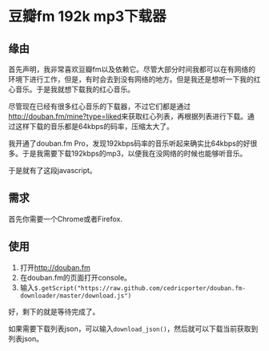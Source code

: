 # 豆瓣fm 192k mp3下载器

## 缘由

首先声明，我非常喜欢豆瓣fm以及依赖它。尽管大部分时间我都可以在有网络的环境下进行工作，但是，有时会去到没有网络的地方。但是我还是想听一下我的红心音乐。于是我就想下载我的红心音乐。

尽管现在已经有很多红心音乐的下载器，不过它们都是通过<http://douban.fm/mine?type=liked>来获取红心列表，再根据列表进行下载。通过这样下载的音乐都是64kbps的码率，压缩太大了。

我开通了douban.fm Pro，发现192kbps码率的音乐听起来确实比64kbps的好很多。于是我需要下载192kbps的mp3，以便我在没网络的时候也能够听音乐。

于是就有了这段javascript。

## 需求

首先你需要一个Chrome或者Firefox.

## 使用

1. 打开<http://douban.fm>
1. 在douban.fm的页面打开console。
1. 输入`$.getScript("https://raw.github.com/cedricporter/douban.fm-downloader/master/download.js")`

好，剩下的就是等待完成了。

如果需要下载列表json，可以输入`download_json()`，然后就可以下载当前获取到列表json。
